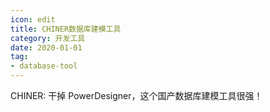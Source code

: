 ```yaml
---
icon: edit
title: CHINER数据库建模工具
category: 开发工具
date: 2020-01-01
tag:
- database-tool
---
```


CHINER: 干掉 PowerDesigner，这个国产数据库建模工具很强！